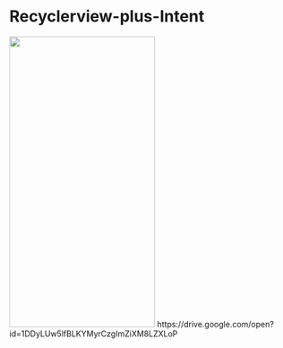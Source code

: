 # Recyclerview-plus-Intent
<img src="https://lh3.googleusercontent.com/_5o19n6mS8LAnQHI2WPby6Pe2COzpX3w-pD82I179Qs4bqBPtY2jFk2AMxpkHfnrfBhVTXIeOXK7uCyXNozoW9-I3q1q9YsKbwJdS7UTXUxd5ZzYYDnIq8hBR12m-2crRoxq1tgnXxJ_UPyppcLmLdMiKH6UVmkI9EFhfAObJFZ7qdULmCRD79gzKVg8yT7_ACxzwxHH34NRaH6X2qEBrnZZ4TnyW0XUZE1i2JWC4TVhloCeF9wzyCVUHOLb_W5Z2NaJuyN2vAasv-ijmFqMARzVU4OQ9yuKHRMSf0WFy8HFsVID_ss5z8yZ2hqHQzbeEit3eO4bTvuZEttCwg_oBosIt1jyFnzoiEuMf36khwdbTVuo_HcHSMuvXbqI5R4puyMuZKGNiu_0OVXbYp5eCWzGoLVE9i93-ZoYH1E9LPRF3P3mlwVNSDAM3hh74VdcFxKuQg9-PyrDlVMEOkWpOV6pKMznkcwIC1Yd3gFct4Gr2AYfblTfxXk9DOuD4OYtNiFZgd9PAmzdJrVOzk-C_NMCaRaOML93cfQMOKytK6Sl9RvRbBHsIUb06kFoi8nHf44vQ7yhShGaYlIKH9RzX8qfRJk3oKgHMB_vPCMpuxOp-k3Cs0wRc8ZxSb3aRbVk8Z7zD4Qt_5o30GrYBf4T61ePUKqIHlivefP4mmZ23Fr_pInq1H2E2Ty_OTzSNc8=w1920-h942-ft" height="520" width="260">
https://drive.google.com/open?id=1DDyLUw5lfBLKYMyrCzgImZiXM8LZXLoP
